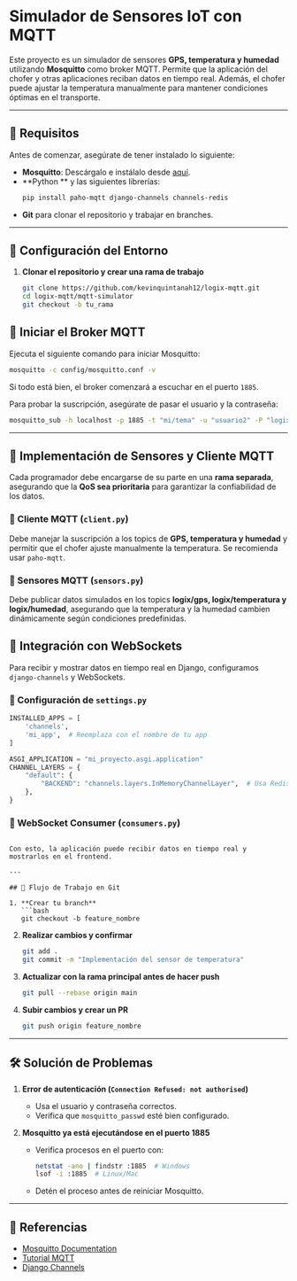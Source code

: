 #  Simulador de Sensores IoT con MQTT

Este proyecto es un simulador de sensores **GPS, temperatura y humedad** utilizando **Mosquitto** como broker MQTT. Permite que la aplicación del chofer y otras aplicaciones reciban datos en tiempo real. Además, el chofer puede ajustar la temperatura manualmente para mantener condiciones óptimas en el transporte.

---

## 📌 Requisitos

Antes de comenzar, asegúrate de tener instalado lo siguiente:

- **Mosquitto**: Descárgalo e instálalo desde [aquí](https://mosquitto.org/download/).
- **Python ** y las siguientes librerías:
  ```bash
  pip install paho-mqtt django-channels channels-redis
  ```
- **Git** para clonar el repositorio y trabajar en branches.

---

## 📂 Configuración del Entorno

1. **Clonar el repositorio y crear una rama de trabajo**
   ```bash
   git clone https://github.com/kevinquintanah12/logix-mqtt.git
   cd logix-mqtt/mqtt-simulator
   git checkout -b tu_rama
   ```

## 🚀 Iniciar el Broker MQTT

Ejecuta el siguiente comando para iniciar Mosquitto:

```bash
mosquitto -c config/mosquitto.conf -v
```

Si todo está bien, el broker comenzará a escuchar en el puerto `1885`.

Para probar la suscripción, asegúrate de pasar el usuario y la contraseña:

```bash
mosquitto_sub -h localhost -p 1885 -t "mi/tema" -u "usuario2" -P "logix"
```

---

## 📡 Implementación de Sensores y Cliente MQTT

Cada programador debe encargarse de su parte en una **rama separada**, asegurando que la **QoS sea prioritaria** para garantizar la confiabilidad de los datos.

### 🔹 Cliente MQTT (`client.py`)
Debe manejar la suscripción a los topics de **GPS, temperatura y humedad** y permitir que el chofer ajuste manualmente la temperatura. Se recomienda usar `paho-mqtt`.

### 🔹 Sensores MQTT (`sensors.py`)
Debe publicar datos simulados en los topics **logix/gps, logix/temperatura y logix/humedad**, asegurando que la temperatura y la humedad cambien dinámicamente según condiciones predefinidas.

## 🔄 Integración con WebSockets

Para recibir y mostrar datos en tiempo real en Django, configuramos `django-channels` y WebSockets. 

### 🔹 Configuración de `settings.py`
```python
INSTALLED_APPS = [
    'channels',
    'mi_app',  # Reemplaza con el nombre de tu app
]

ASGI_APPLICATION = "mi_proyecto.asgi.application"
CHANNEL_LAYERS = {
    "default": {
        "BACKEND": "channels.layers.InMemoryChannelLayer",  # Usa Redis en producción
    },
}
```
### 🔹 WebSocket Consumer (`consumers.py`)



```

Con esto, la aplicación puede recibir datos en tiempo real y mostrarlos en el frontend.

---

## 📖 Flujo de Trabajo en Git

1. **Crear tu branch**  
   ```bash
   git checkout -b feature_nombre
   ```
2. **Realizar cambios y confirmar**  
   ```bash
   git add .
   git commit -m "Implementación del sensor de temperatura"
   ```
3. **Actualizar con la rama principal antes de hacer push**  
   ```bash
   git pull --rebase origin main
   ```
4. **Subir cambios y crear un PR**  
   ```bash
   git push origin feature_nombre
   ```

---

## 🛠 Solución de Problemas

1. **Error de autenticación (`Connection Refused: not authorised`)**
   - Usa el usuario y contraseña correctos.
   - Verifica que `mosquitto_passwd` esté bien configurado.

2. **Mosquitto ya está ejecutándose en el puerto 1885**
   - Verifica procesos en el puerto con:
     ```bash
     netstat -ano | findstr :1885  # Windows
     lsof -i :1885  # Linux/Mac
     ```
   - Detén el proceso antes de reiniciar Mosquitto.

---

## 📖 Referencias

- [Mosquitto Documentation](https://mosquitto.org/documentation/)
- [Tutorial MQTT](https://www.hivemq.com/mqtt-essentials/)
- [Django Channels](https://channels.readthedocs.io/en/latest/)


